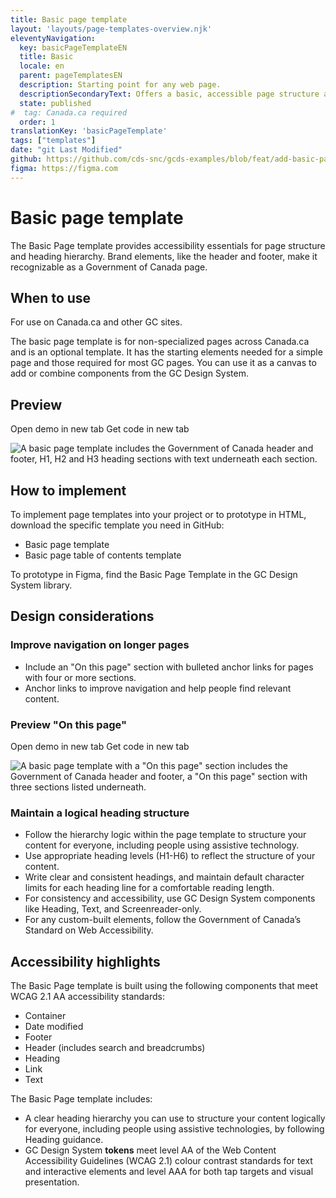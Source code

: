 ```yaml
---
title: Basic page template
layout: 'layouts/page-templates-overview.njk'
eleventyNavigation:
  key: basicPageTemplateEN
  title: Basic
  locale: en
  parent: pageTemplatesEN
  description: Starting point for any web page.
  descriptionSecondaryText: Offers a basic, accessible page structure and hierarchy and includes the elements required for most GC pages.
  state: published
#  tag: Canada.ca required
  order: 1
translationKey: 'basicPageTemplate'
tags: ["templates"]
date: "git Last Modified"
github: https://github.com/cds-snc/gcds-examples/blob/feat/add-basic-page-templates/templates/english/basic-page-template.html
figma: https://figma.com
---
```


# Basic page template

The Basic Page template provides accessibility essentials for page structure and heading hierarchy. Brand elements, like the header and footer, make it recognizable as a Government of Canada page.

## When to use

For use on Canada.ca and other GC sites.

The basic page template is for non-specialized pages across Canada.ca and is an optional template. It has the starting elements needed for a simple page and those required for most GC pages. You can use it as a canvas to add or combine <gcds-link href="{{ links.components }}">components</gcds-link> from the GC Design System.

## Preview

<gcds-button class="md:d-inline-block d-block md:me-300 me-0 md:mb-0 mb-300" button-role="secondary" type="link" href="{{ links.pageTemplatesBasicPreview }}" target="_blank">Open demo in new tab</gcds-button>
<gcds-button class="md:d-inline-block d-block" button-role="secondary" type="link" href="{{ links.pageTemplatesBasicCode }}" target="_blank">Get code in new tab</gcds-button>

<img class="max-width-content b-sm b-default p-300" src="/images/en/templates/basic-page-preview.png" alt="A basic page template includes the Government of Canada header and footer, H1, H2 and H3 heading sections with text underneath each section."/>

## How to implement

To implement page templates into your project or to prototype in HTML, download the specific template you need in GitHub:

- <gcds-link external href="{{ links.pageTemplatesBasicGithubLink }}">Basic page template</gcds-link>
- <gcds-link external href="{{ links.pageTemplatesBasicExtOTPGithubLink }}">Basic page table of contents template</gcds-link>

To prototype in Figma, find the <gcds-link external href="{{ links.pageTemplatesBasicFigma }}">Basic Page Template</gcds-link> in the GC Design System library.

## Design considerations

### Improve navigation on longer pages

- Include an "On this page" section with bulleted anchor links for pages with four or more sections.
- Anchor links to improve navigation and help people find relevant content.

### Preview "On this page"

<gcds-button class="md:d-inline-block d-block md:me-300 me-0 md:mb-0 mb-300" button-role="secondary" type="link" href="{{ links.pageTemplatesBasicExtOTPPreview }}" target="_blank">Open demo in new tab</gcds-button>
<gcds-button  button-role="secondary" type="link" href="{{ links.pageTemplatesBasicExtOTPCode }}" target="_blank">Get code in new tab</gcds-button>

<img class="max-width-content b-sm b-default p-300" src="/images/en/templates/basic-page-on-this-page-preview.png" alt='A basic page template with a "On this page" section includes the Government of Canada header and footer, a "On this page" section with three sections listed underneath.'/>

### Maintain a logical heading structure

- Follow the hierarchy logic within the page template to structure your content for everyone, including people using assistive technology.
- Use appropriate heading levels (H1-H6) to reflect the structure of your content.
- Write clear and consistent headings, and maintain default character limits for each heading line for a comfortable reading length.
- For consistency and accessibility, use GC Design System components like <gcds-link href="{{ links.heading }}">Heading</gcds-link>, <gcds-link href="{{ links.text }}">Text</gcds-link>, and <gcds-link href="{{ links.screenreaderOnly }}">Screenreader-only</gcds-link>.
- For any custom-built elements, follow the Government of Canada’s <gcds-link href="{{ links.tbsStandardsOnWebA11y }}" external>Standard on Web Accessibility</gcds-link>.

## Accessibility highlights

The Basic Page template is built using the following components that meet WCAG 2.1 AA accessibility standards:

- Container
- Date modified
- Footer
- Header (includes search and breadcrumbs)
- Heading
- Link
- Text

The Basic Page template includes:

- A clear heading hierarchy you can use to structure your content logically for everyone, including people using assistive technologies, by following <gcds-link href="{{ links.heading }}">Heading</gcds-link> guidance.
- GC Design System **tokens** meet level AA of the <gcds-link href="{{ links.wcag }}" external>Web Content Accessibility Guidelines (WCAG 2.1)</gcds-link> colour contrast standards for text and interactive elements and level AAA for both tap targets and visual presentation.